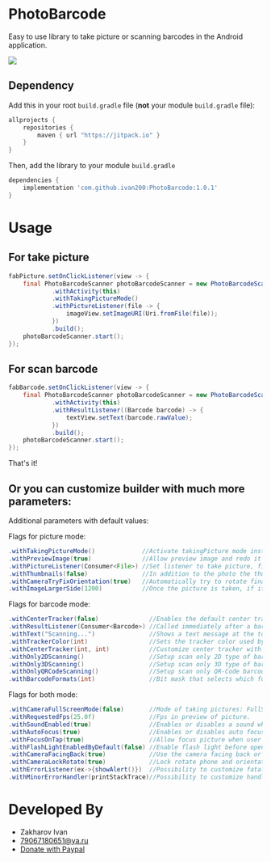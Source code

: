 # PhotoBarcode
Easy to use library to take picture or scanning barcodes in the Android application.

[![](https://jitpack.io/v/ivan200/PhotoBarcode.svg)](https://jitpack.io/#ivan200/PhotoBarcode)

## Dependency

Add this in your root `build.gradle` file (**not** your module `build.gradle` file):

```gradle
allprojects {
	repositories {
        maven { url "https://jitpack.io" }
    }
}
```

Then, add the library to your module `build.gradle`
```gradle
dependencies {
    implementation 'com.github.ivan200:PhotoBarcode:1.0.1'
}
```


# Usage

## For take picture
```java
fabPicture.setOnClickListener(view -> {
    final PhotoBarcodeScanner photoBarcodeScanner = new PhotoBarcodeScannerBuilder()
            .withActivity(this)
            .withTakingPictureMode()
            .withPictureListener(file -> {
                imageView.setImageURI(Uri.fromFile(file));
            })
            .build();
    photoBarcodeScanner.start();
});
 ```
 
## For scan barcode
```java
fabBarcode.setOnClickListener(view -> {
    final PhotoBarcodeScanner photoBarcodeScanner = new PhotoBarcodeScannerBuilder()
            .withActivity(this)
            .withResultListener((Barcode barcode) -> {
                textView.setText(barcode.rawValue);
            })
            .build();
    photoBarcodeScanner.start();
});
 ```
That's it!

## Or you can customize builder with much more parameters:
Additional parameters with default values:

Flags for picture mode:
```java
.withTakingPictureMode()             //Activate takingPicture mode instead of taking barcode (barcode mode is default)
.withPreviewImage(true)              //Allow preview image and redo it before it returned
.withPictureListener(Consumer<File>) //Set listener to take picture, file will saved in context.getFilesDir()/photos
.withThumbnails(false)               //In addition to the photo the thumbnail will be saved too (in context.getFilesDir()/thumbnails)
.withCameraTryFixOrientation(true)   //Automatically try to rotate final image by phone sensors
.withImageLargerSide(1200)           //Once the picture is taken, if its too big, it automatically resizes by the maximum side
```

Flags for barcode mode:	
```java
.withCenterTracker(false)              //Enables the default center tracker (white square in screen)
.withResultListener(Consumer<Barcode>) //Called immediately after a barcode was scanned
.withText("Scanning...")               //Shows a text message at the top of the barcode scanner
.withTrackerColor(int)                 //Sets the tracker color used by the barcode scanner (default is "#F44336")
.withCenterTracker(int, int)           //Customize center tracker with a custom drawable resource
.withOnly2DScanning()                  //Setup scan only 2D type of barcodes
.withOnly3DScanning()                  //Setup scan only 3D type of barcodes
.withOnlyQRCodeScanning()              //Setup scan only QR-Code barcodes
.withBarcodeFormats(int)               //Bit mask that selects which formats this barcode detector should recognize.
```
	
Flags for both mode:	
```java
.withCameraFullScreenMode(false)       //Mode of taking pictures: FullScreen - 16/9 with horizontal crop, or otherwise 4/3 with screen fit
.withRequestedFps(25.0f)               //Fps in preview of picture.
.withSoundEnabled(true)                //Enables or disables a sound whenever picture taken or a barcode is scanned
.withAutoFocus(true)                   //Enables or disables auto focusing on the camera
.withFocusOnTap(true)                  //Allow focus picture when user tap on screen
.withFlashLightEnabledByDefault(false) //Enable flash light before open camera 
.withCameraFacingBack(true)            //Use the camera facing back or front
.withCameraLockRotate(true)            //Lock rotate phone and orientation in camera activity (to avoid recreating view)
.withErrorListener(ex->{showAlert()})  //Possibility to customize fatal exceptions occured 
.withMinorErrorHandler(printStackTrace)//Possibility to customize handler of non fatal exceptions
```


# Developed By

* Zakharov Ivan
* 79067180651@ya.ru
* [Donate with Paypal](https://www.paypal.me/ivanz200)
